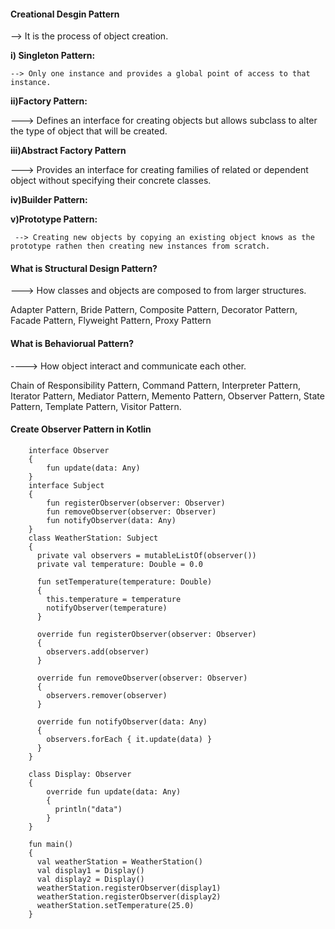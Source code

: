 #### Creational Desgin Pattern

--> It is the process of object creation.

**i) Singleton Pattern:**

    --> Only one instance and provides a global point of access to that instance.

**ii)Factory Pattern:**

  ---> Defines an interface for creating objects but allows subclass to alter the type of object that will be created.

**iii)Abstract Factory Pattern**

  ---> Provides an interface for creating families of related or dependent object without specifying their concrete classes.

 **iv)Builder Pattern:**

 **v)Prototype Pattern:**

     --> Creating new objects by copying an existing object knows as the prototype rathen then creating new instances from scratch.


  #### What is Structural Design Pattern?

  ---> How classes and objects are composed to from larger structures.

   Adapter Pattern, Bride Pattern, Composite Pattern, Decorator Pattern, Facade Pattern, Flyweight Pattern, Proxy Pattern

 #### What is Behaviorual Pattern?

  ---->  How object interact and communicate each other.

   Chain of Responsibility Pattern, Command Pattern, Interpreter Pattern, Iterator Pattern, Mediator Pattern, Memento Pattern, Observer Pattern, State Pattern, Template Pattern, Visitor Pattern.


#### Create Observer Pattern in Kotlin

        interface Observer
        {
            fun update(data: Any)
        }
        interface Subject
        {
            fun registerObserver(observer: Observer)
            fun removeObserver(observer: Observer)
            fun notifyObserver(data: Any)
        }
        class WeatherStation: Subject
        {
          private val observers = mutableListOf(observer())
          private val temperature: Double = 0.0

          fun setTemperature(temperature: Double)
          {
            this.temperature = temperature
            notifyObserver(temperature)
          }

          override fun registerObserver(observer: Observer)
          {
            observers.add(observer)
          }

          override fun removeObserver(observer: Observer)
          {
            observers.remover(observer)
          }

          override fun notifyObserver(data: Any)
          {
            observers.forEach { it.update(data) }
          }
        }

        class Display: Observer
        {
            override fun update(data: Any)
            {
              println("data")
            }
        }

        fun main()
        {
          val weatherStation = WeatherStation()
          val display1 = Display()
          val display2 = Display()
          weatherStation.registerObserver(display1)
          weatherStation.registerObserver(display2)
          weatherStation.setTemperature(25.0)
        }
